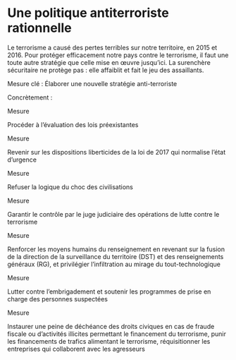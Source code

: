 # Une politique antiterroriste rationnelle


Le terrorisme a causé des pertes terribles sur notre territoire, en 2015
et 2016. Pour protéger efficacement notre pays contre le terrorisme, il
faut une toute autre stratégie que celle mise en œuvre jusqu’ici. La
surenchère sécuritaire ne protège pas : elle affaiblit et fait le jeu
des assaillants.



Mesure clé : Élaborer une nouvelle stratégie anti-terroriste

Concrètement :



Mesure

Procéder à l’évaluation des lois préexistantes



Mesure

Revenir sur les dispositions liberticides de la loi de 2017 qui
normalise l’état d’urgence



Mesure

Refuser la logique du choc des civilisations



Mesure

Garantir le contrôle par le juge judiciaire des opérations de lutte
contre le terrorisme


Mesure

Renforcer les moyens humains du renseignement en revenant sur la fusion
de la direction de la surveillance du territoire (DST) et des
renseignements généraux (RG), et privilégier l’infiltration au mirage du
tout-technologique


Mesure

Lutter contre l’embrigadement et soutenir les programmes de prise en
charge des personnes suspectées


Mesure

Instaurer une peine de déchéance des droits civiques en cas de fraude
fiscale ou d’activités illicites permettant le financement du
terrorisme, punir les financements de trafics alimentant le terrorisme,
réquisitionner les entreprises qui collaborent avec les agresseurs

